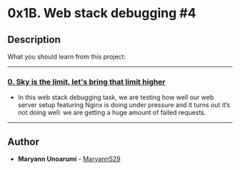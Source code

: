 # 0x1B. Web stack debugging #4

## Description
What you should learn from this project:

---

### [0. Sky is the limit, let's bring that limit higher](./0-the_sky_is_the_limit_not.pp)
* In this web stack debugging task, we are testing how well our web server setup featuring Nginx is doing under pressure and it turns out it’s not doing well: we are getting a huge amount of failed requests. 

---

## Author
* **Maryann Unoarumi** - [Maryann529](https://github.com/Maryann529)
